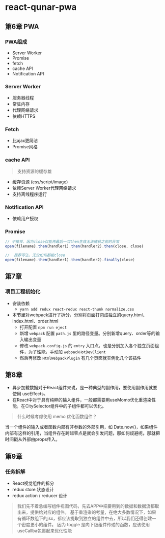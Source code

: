 # react-qunar-pwa

## 第6章 PWA

### PWA组成

* Server Worker
* Promise
* fetch
* cache API
* Notification API

### Server Worker

* 服务器线程
* 常驻内存
* 代理网络请求
* 依赖HTTPS

### Fetch

* 比ajax更简洁
* Promise风格

### cache API

> 支持资源的缓存雄

* 缓存资源 (css/script/image)
* 依赖Server Worker代理网络请求
* 支持离线程序运行

### Notification API

* 依赖用户授权

### Promise

```js
// 不推荐，因为close仅能再最后一次then生效无法捕获之前的异常
open(filename).then(handler1).then(handler2).then(close, close)

//  推荐写法，无论如何都能close
open(filename).then(handler1).then(handler2).finally(close)
```

## 第7章

### 项目工程初始化

* 安装依赖
  * `yarn add redux react-redux react-thunk normalize.css`
* 本节里对webpack进行了拆分，分别将页面打包成独立的query.html、index.html、order.html
  * 打开配置 `npm run eject`
  * 新增 `webpack` 配置 `path.js` 里的路径变量。分别新增query、order等的输入输出变量
  * 修改 `webpack.config.js` 的 `entry` 入口点，也是分别加入各个独立页面组件，为了性能，手动加 `webpackHotDevClient`
  * 然后再修改 `HtmlWebpackPlugin` 有几个页面就实例化几个该插件

## 第8章

* 异步加载数据对于React组件来说，是一种典型的副作用，要使用副作用就要使用 useEffects。
* 在React中对于具有纯粹的输入组件，一般都需要用useMomo优化重渲染性能，在CitySelector组件中的子组件都可以优化。

> 什么时候考虑使用 memo 优化函数组件？

当一个组件的输入或者函数内部有非参数的外部引用，如 Date.now()，如果组件内部有这样的引用，当组件存在跨越零点是就会引发问题，那如何规避呢，那就把时间戳从外部由props传入。

## 第9章

### 任务拆解

* React视觉组件的拆分
* redux store 状态设计
* redux action / reducer 设计

> 我们先不着急编写组件视图代码，先去APP中把要用到的数据和数据流都取出来，提供给对应的组件。
> 基于重渲染的考量，在绝大多数情况下，如果有循环数组下的jsx，都应该提取到独立的组件中去，所以我们还得创建一个密度更小的组件。
> 因为 toggle 是向下级组件传递的函数，应该使用useCallba包裹起来优化性能
